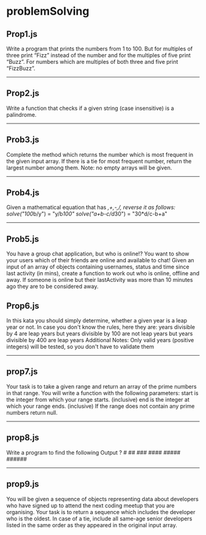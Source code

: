 # problemSolving

## Prop1.js

Write a program that prints the numbers from 1 to 100.
But for multiples of three print “Fizz” instead of the number and for the multiples of five print “Buzz”.
For numbers which are multiples of both three and five print “FizzBuzz”.

---

## Prop2.js

Write a function that checks if a given string (case insensitive) is a palindrome.

---

## Prob3.js

Complete the method which returns the number which is most frequent in the given input array. If there is a tie for most frequent number, return the largest number among them.
Note: no empty arrays will be given.

---

## Prob4.js

Given a mathematical equation that has *,+,-,/, reverse it as follows:
solve("100*b/y") = "y/b*100"
solve("a+b-c/d*30") = "30\*d/c-b+a"

---

## Prob5.js

You have a group chat application, but who is online!?
You want to show your users which of their friends are online and available to chat!
Given an input of an array of objects containing usernames, status and time since last activity (in mins), create a function to work out who is online, offline and away.
If someone is online but their lastActivity was more than 10 minutes ago they are to be considered away.

## Prop6.js

In this kata you should simply determine, whether a given year is a leap year or not. In case you don't know the rules, here they are:
years divisible by 4 are leap years
but years divisible by 100 are not leap years
but years divisible by 400 are leap years
Additional Notes:
Only valid years (positive integers) will be tested, so you don't have to validate them

---

## prop7.js

Your task is to take a given range and return an array of the prime numbers in that range.
You will write a function with the following parameters:
start is the integer from which your range starts. (inclusive)
end is the integer at which your range ends. (inclusive)
If the range does not contain any prime numbers return null.

---

## prop8.js

Write a program to find the following Output ? # ## ### #### ##### ######

---

## prop9.js

You will be given a sequence of objects representing data about developers who have signed up to attend the next coding meetup that you are organising. Your task is to return a sequence which includes the developer who is the oldest. In case of a tie, include all same-age senior developers listed in the same order as they appeared in the original input array.
